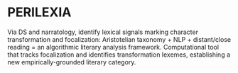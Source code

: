 # PERILEXIA
Via DS and narratology, identify lexical signals marking character transformation and focalization: Aristotelian taxonomy + NLP + distant/close reading = an algorithmic literary analysis framework. Computational tool that tracks focalization and identifies transformation lexemes, establishing a new empirically-grounded literary category.
